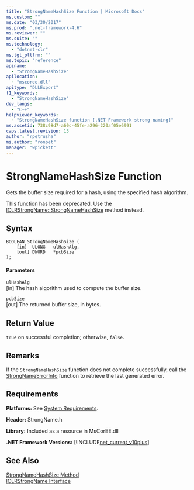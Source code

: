 ```yaml
---
title: "StrongNameHashSize Function | Microsoft Docs"
ms.custom: ""
ms.date: "03/30/2017"
ms.prod: ".net-framework-4.6"
ms.reviewer: ""
ms.suite: ""
ms.technology: 
  - "dotnet-clr"
ms.tgt_pltfrm: ""
ms.topic: "reference"
apiname: 
  - "StrongNameHashSize"
apilocation: 
  - "mscoree.dll"
apitype: "DLLExport"
f1_keywords: 
  - "StrongNameHashSize"
dev_langs: 
  - "C++"
helpviewer_keywords: 
  - "StrongNameHashSize function [.NET Framework strong naming]"
ms.assetid: 738c98d7-a60c-45fe-a296-220af05e6991
caps.latest.revision: 13
author: "rpetrusha"
ms.author: "ronpet"
manager: "wpickett"
---
```

# StrongNameHashSize Function
Gets the buffer size required for a hash, using the specified hash algorithm.  
  
 This function has been deprecated. Use the [ICLRStrongName::StrongNameHashSize](../../../../docs/framework/unmanaged-api/hosting/iclrstrongname-strongnamehashsize-method.md) method instead.  
  
## Syntax  
  
```  
BOOLEAN StrongNameHashSize (  
    [in]  ULONG   ulHashAlg,  
    [out] DWORD   *pcbSize  
);  
```  
  
#### Parameters  
 `ulHashAlg`  
 [in] The hash algorithm used to compute the buffer size.  
  
 `pcbSize`  
 [out] The returned buffer size, in bytes.  
  
## Return Value  
 `true` on successful completion; otherwise, `false`.  
  
## Remarks  
 If the `StrongNameHashSize` function does not complete successfully, call the [StrongNameErrorInfo](../../../../docs/framework/unmanaged-api/strong-naming/strongnameerrorinfo-function.md) function to retrieve the last generated error.  
  
## Requirements  
 **Platforms:** See [System Requirements](../../../../docs/framework/getting-started/system-requirements.md).  
  
 **Header:** StrongName.h  
  
 **Library:** Included as a resource in MsCorEE.dll  
  
 **.NET Framework Versions:** [!INCLUDE[net_current_v10plus](../../../../includes/net-current-v10plus-md.md)]  
  
## See Also  
 [StrongNameHashSize Method](../../../../docs/framework/unmanaged-api/hosting/iclrstrongname-strongnamehashsize-method.md)   
 [ICLRStrongName Interface](../../../../docs/framework/unmanaged-api/hosting/iclrstrongname-interface.md)